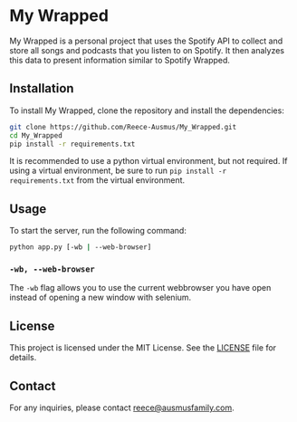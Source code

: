 # My Wrapped

My Wrapped is a personal project that uses the Spotify API to collect and store all songs and podcasts that you listen to on Spotify. It then analyzes this data to present information similar to Spotify Wrapped.

## Installation

To install My Wrapped, clone the repository and install the dependencies:

```sh
git clone https://github.com/Reece-Ausmus/My_Wrapped.git
cd My_Wrapped
pip install -r requirements.txt
```

It is recommended to use a python virtual environment, but not required. If using a virtual environment, be sure to run `pip install -r requirements.txt` from the virtual environment.

## Usage

To start the server, run the following command:

```sh
python app.py [-wb | --web-browser]
```

### `-wb, --web-browser`

The `-wb` flag allows you to use the current webbrowser you have open instead of opening a new window with selenium.

## License

This project is licensed under the MIT License. See the [LICENSE](LICENSE) file for details.

## Contact

For any inquiries, please contact [reece@ausmusfamily.com](mailto:reece@ausmusfamily.com).
